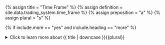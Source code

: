 <!-- TITLE AND DEFINITION starts -->

{% assign title = "Time Frame" %}
{% assign definition = site.data.trading_system.time_frame %}
{% assign preposition = "a" %}
{% assign plural = "s" %}

<!--------------------------------------------- TITLE AND DEFINITION ends -->

{% if include.more == "yes" and include.heading == "more" %}
<details class="detailsCollapsible"><summary class="nobr">Click to learn more about {{ title | downcase }}{{plural}}
</summary>
{% endif %}

{% if include.heading != "" and include.heading != "more" %}
{{include.heading}} {{title}}
{% endif %}

{% if include.icon != "no" %} 

{% if include.table == "yes" and include.icon != "no" %}
<table class="definitionTable"><tr><td>
{% endif %}

<img src='images/icons/{{include.icon}}{{ title | downcase | replace: " ", "-" }}.png' />

{% if include.table == "yes" and include.icon != "no" %}
</td><td>
{% endif %}

{% endif %}

{% if include.definition == "bold" %}

<strong>{{ definition }}</strong>

{% else %}

{{ definition }}

{% endif %}

{% if include.table == "yes" and include.icon != "no" %}
</td></tr></table>
{% endif %}

{% if include.more == "yes" and include.content == "more" and include.heading != "more" %}
<details class="detailsCollapsible"><summary class="nobr">Click to learn more about {{ title | downcase }}{{plural}}
</summary>
{% endif %}

{% if include.content != "no" %}

<!--------------------------------------------- CONTENT starts -->

In the context of backtesting sessions, what time frame you decide to run the session on depends on the strategies being tested. If strategies make decisions based on the 1 hour candle and above, then ```01-hs``` may be the best choice. However, if decisions are influenced by sub-hour candles then you should match the time frame accordingly.

In the context of live sessions, that is, paper trading, forward testing and live trading, you should run the session on the ```01-min``` time frame so that the trading bot reacts fast when the price tags the take profit or stop loss targets.

<!--------------------------------------------- CONTENT ends -->

{% endif %}

{% if include.more == "yes" and include.content != "more" and include.heading != "more" %}
<details class="detailsCollapsible"><summary class="nobr">Click to learn more about {{ title | downcase }}{{plural}}
</summary>
{% endif %}

{% if include.adding != "" %}

{{include.adding}} Adding {{preposition}} {{title}} Node

<!--------------------------------------------- ADDING starts -->

To add a parameter that may be missing, select *Add Missing Params* on the parameters node menu. 

<!-- ADDING ends -->

{% endif %}

{% if include.configuring != "" %}

{{include.configuring}} Configuring the {{title}}

<!-- CONFIGURING starts -->

Select *Configure Time Frame* on the menu to access the configuration.

```js
{
"value": "01-min"
}
```

* ```value``` is the setting for the time frame. You may use any of the values below.

Available options at the sub-hour level are:

```json
01-min
02-min
03-min
04-min
05-min
10-min
15-min
20-min
30-min
45-min
```

Available options at larger time frames are:

```json
01-hs
02-hs
03-hs
04-hs
06-hs
08-hs
12-hs
24-hs
```

<!--------------------------------------------- CONFIGURING ends -->

{% endif %}

{% if include.starting != "" %}

{{include.starting}} Starting {{preposition}} {{title}}

<!--------------------------------------------- STARTING starts -->

XXXXXXXXXXXXXXXXXXXXXXXXXXXXXXXXXXXXXXXXXXXXXXXXXXXXXX

<!--------------------------------------------- STARTING ends -->

{% endif %}

{% if include.more == "yes" %}
</details>
{% endif %}

